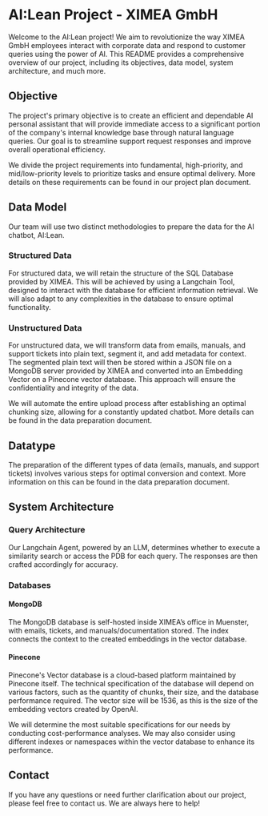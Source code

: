 # AI:Lean Project - XIMEA GmbH

Welcome to the AI:Lean project! We aim to revolutionize the way XIMEA GmbH employees interact with corporate data and respond to customer queries using the power of AI. This README provides a comprehensive overview of our project, including its objectives, data model, system architecture, and much more.

## Objective

The project's primary objective is to create an efficient and dependable AI personal assistant that will provide immediate access to a significant portion of the company's internal knowledge base through natural language queries. Our goal is to streamline support request responses and improve overall operational efficiency.

We divide the project requirements into fundamental, high-priority, and mid/low-priority levels to prioritize tasks and ensure optimal delivery. More details on these requirements can be found in our project plan document.

## Data Model

Our team will use two distinct methodologies to prepare the data for the AI chatbot, AI:Lean. 

### Structured Data

For structured data, we will retain the structure of the SQL Database provided by XIMEA. This will be achieved by using a Langchain Tool, designed to interact with the database for efficient information retrieval. We will also adapt to any complexities in the database to ensure optimal functionality.

### Unstructured Data

For unstructured data, we will transform data from emails, manuals, and support tickets into plain text, segment it, and add metadata for context. The segmented plain text will then be stored within a JSON file on a MongoDB server provided by XIMEA and converted into an Embedding Vector on a Pinecone vector database. This approach will ensure the confidentiality and integrity of the data.

We will automate the entire upload process after establishing an optimal chunking size, allowing for a constantly updated chatbot. More details can be found in the data preparation document.

## Datatype

The preparation of the different types of data (emails, manuals, and support tickets) involves various steps for optimal conversion and context. More information on this can be found in the data preparation document.

## System Architecture

### Query Architecture

Our Langchain Agent, powered by an LLM, determines whether to execute a similarity search or access the PDB for each query. The responses are then crafted accordingly for accuracy.

### Databases

#### MongoDB

The MongoDB database is self-hosted inside XIMEA’s office in Muenster, with emails, tickets, and manuals/documentation stored. The index connects the context to the created embeddings in the vector database.

#### Pinecone

Pinecone's Vector database is a cloud-based platform maintained by Pinecone itself. The technical specification of the database will depend on various factors, such as the quantity of chunks, their size, and the database performance required. The vector size will be 1536, as this is the size of the embedding vectors created by OpenAI.

We will determine the most suitable specifications for our needs by conducting cost-performance analyses. We may also consider using different indexes or namespaces within the vector database to enhance its performance.

## Contact

If you have any questions or need further clarification about our project, please feel free to contact us. We are always here to help!

